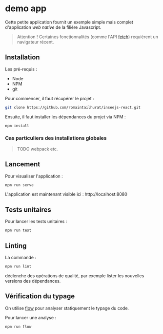 # demo app

Cette petite application fournit un exemple simple mais complet d'application *web native* de la filière Javascript.

> Attention ! Certaines fonctionnalités (comme l'API [fetch](https://developer.mozilla.org/en-US/docs/Web/API/Fetch_API/Using_Fetch)) requièrent un navigateur récent.

## Installation

Les pré-requis :
- Node
- NPM
- git

Pour commencer, il faut récupérer le projet :

```bash
git clone https://github.com/romaintailhurat/inseejs-react.git
```

Ensuite, il faut installer les dépendances du projet via NPM :

```bash
npm install
```

### Cas particuliers des installations globales

> TODO webpack etc.

## Lancement

Pour visualiser l'application :

```bash
npm run serve
```

L'application est maintenant visible ici : http://localhost:8080

## Tests unitaires

Pour lancer les tests unitaires :

```bash
npm run test
```

## Linting

La commande :

```bash
npm run lint
```

déclenche des opérations de qualité, par exemple lister les nouvelles versions des dépendances.

## Vérification du typage

On utilise [flow](http://flowtype.org/) pour analyser statiquement le typage du code.

Pour lancer une analyse :

```bash
npm run flow
```
